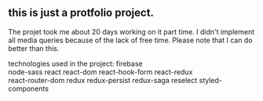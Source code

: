 ## this is just a protfolio project.


The projet took me about 20 days working on it part time.
I didn't implement all media queries because of the lack of free time.
Please note that I can do better than this.


technologies used in the project:
    firebase <br />
    node-sass
    react
    react-dom
    react-hook-form
    react-redux    
    react-router-dom
    redux
    redux-persist
    redux-saga
    reselect
    styled-components

